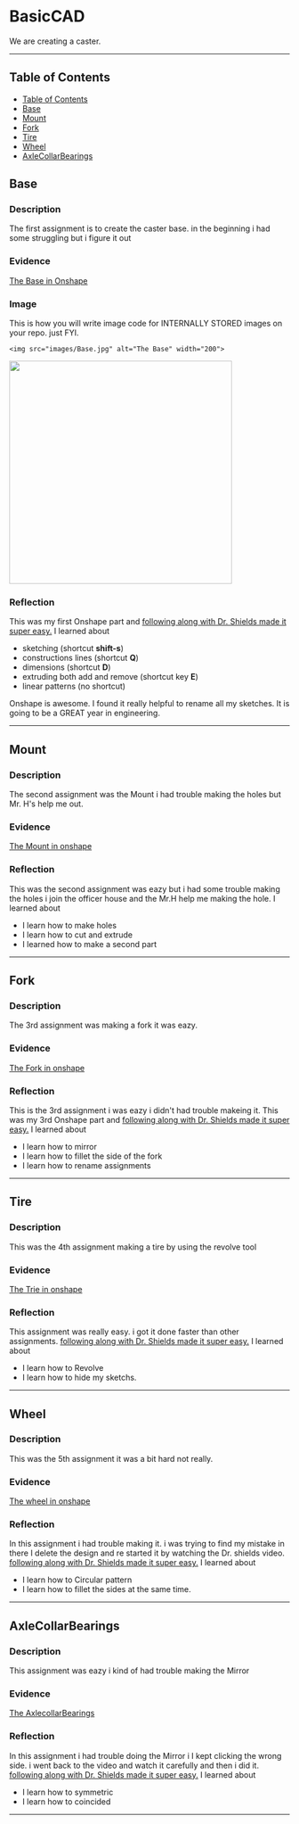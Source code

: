 # BasicCAD

We are creating a caster.

---
## Table of Contents
* [Table of Contents](#Table-of-Contents)
* [Base](#Base)
* [Mount](#Mount)
* [Fork](#Fork)
* [Tire](#Tire)
* [Wheel](#Wheel)
* [AxleCollarBearings](#AxleCollarBearings)

## Base

### Description

The first assignment is to create the caster base. in the beginning i had some struggling but i figure it out
### Evidence
[The Base in Onshape](https://cvilleschools.onshape.com/documents/0d70f655203ca304cb3c5b7d/w/f55603f962f6fc74f5548a68/e/41d730c570a8d75fce9f51b6)
### Image
This is how you will write image code for INTERNALLY STORED images on your repo.   just FYI.
~~~
<img src="images/Base.jpg" alt="The Base" width="200">
~~~
<img src="https://github.com/OneCHSEngr/BasicCAD/blob/master/images/Base.jpg" width="400">

### Reflection

This was my first Onshape part and [following along with Dr. Shields made it super easy.](https://www.youtube.com/watch?v=93BFUD-HAG8&feature=emb_title&scrlybrkr=5670f0b4)  I learned about 
* sketching (shortcut **shift-s**)
* constructions lines (shortcut **Q**)
* dimensions (shortcut **D**)
* extruding both add and remove (shortcut key **E**)
* linear patterns (no shortcut)

Onshape is awesome.  I found it really helpful to rename all my sketches.  It is going to be a GREAT year in engineering.

---


## Mount

### Description
The second assignment was the Mount i had trouble making the holes but Mr. H's help me out.

### Evidence
[The Mount in onshape](https://cvilleschools.onshape.com/documents/aa606e756544aee723402628/w/3e0727ce1a2b8dadfbf56f4f/e/009e27c6cc3142c2b949009c)

### Reflection
This was the second assignment was eazy but i had some trouble making the holes i join the officer house and the Mr.H help me making the hole.
I learned about
* I learn how to make holes
* I learn how to cut and extrude
* I learned how to make a second part

---


## Fork

### Description
The 3rd assignment was making a fork it was eazy.
### Evidence
[The Fork in onshape](https://cvilleschools.onshape.com/documents/aa606e756544aee723402628/w/3e0727ce1a2b8dadfbf56f4f/e/ed18c8482701bdb8598b787f)

### Reflection
This is the 3rd assignment i was eazy i didn't had trouble makeing it.
This was my 3rd Onshape part and [following along with Dr. Shields made it super easy.](https://youtu.be/wQlTfOw8rYQ)
I learned about
* I learn how to mirror
* I learn how to fillet the side of the fork
* I learn how to rename assignments

---


## Tire

### Description
This was the 4th assignment making a tire by using the revolve tool

### Evidence
[The Trie in onshape](https://cvilleschools.onshape.com/documents/aa606e756544aee723402628/w/3e0727ce1a2b8dadfbf56f4f/e/442d20cf14bfe131c1e23be0)

### Reflection
This assignment was really easy. i got it done faster than other assignments.
 [following along with Dr. Shields made it super easy.](https://youtu.be/ReEGioIYSus)
 I learned about
 * I learn how to Revolve
 * I learn how to hide my sketchs.
---


## Wheel

### Description
This was the 5th assignment it was a bit hard not really.
### Evidence
[The wheel in onshape](https://cvilleschools.onshape.com/documents/aa606e756544aee723402628/w/3e0727ce1a2b8dadfbf56f4f/e/36a390e8e658c33f12b2a157)

### Reflection
In this assignment i had trouble making it. i was trying to find my mistake in there I delete the design and re started it by watching the Dr. shields video.
[following along with Dr. Shields made it super easy.](https://youtu.be/RKeALFyqSGw)
I learned about 
* I learn how to Circular pattern 
* I learn how to fillet the sides at the same time.

---


## AxleCollarBearings

### Description
This assignment was eazy i kind of had trouble making the Mirror

### Evidence
[The AxlecollarBearings](https://cvilleschools.onshape.com/documents/aa606e756544aee723402628/w/3e0727ce1a2b8dadfbf56f4f/e/2a53a4b9bfadb689f179e2cd)

### Reflection
In this assignment i had trouble doing the Mirror i I kept clicking the wrong side. i went back to the video and watch it carefully and then i did it.
[following along with Dr. Shields made it super easy.](https://youtu.be/2r7YqGuF1vY)
I learned about
* I learn how to symmetric
* I learn how to coincided

---
